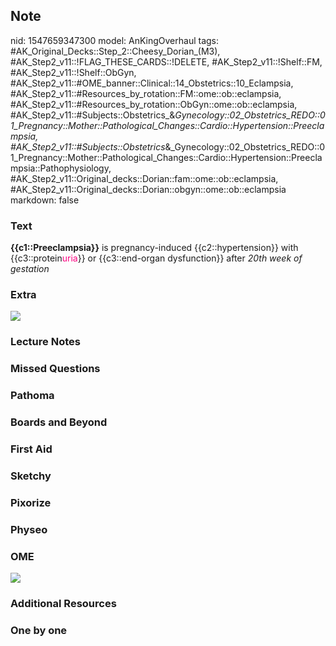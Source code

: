 ## Note
nid: 1547659347300
model: AnKingOverhaul
tags: #AK_Original_Decks::Step_2::Cheesy_Dorian_(M3), #AK_Step2_v11::!FLAG_THESE_CARDS::!DELETE, #AK_Step2_v11::!Shelf::FM, #AK_Step2_v11::!Shelf::ObGyn, #AK_Step2_v11::#OME_banner::Clinical::14_Obstetrics::10_Eclampsia, #AK_Step2_v11::#Resources_by_rotation::FM::ome::ob::eclampsia, #AK_Step2_v11::#Resources_by_rotation::ObGyn::ome::ob::eclampsia, #AK_Step2_v11::#Subjects::Obstetrics_&_Gynecology::02_Obstetrics_REDO::01_Pregnancy::Mother::Pathological_Changes::Cardio::Hypertension::Preeclampsia, #AK_Step2_v11::#Subjects::Obstetrics_&_Gynecology::02_Obstetrics_REDO::01_Pregnancy::Mother::Pathological_Changes::Cardio::Hypertension::Preeclampsia::Pathophysiology, #AK_Step2_v11::Original_decks::Dorian::fam::ome::ob::eclampsia, #AK_Step2_v11::Original_decks::Dorian::obgyn::ome::ob::eclampsia
markdown: false

### Text
<b>{{c1::Preeclampsia}}</b> is pregnancy-induced
{{c2::hypertension}} with {{c3::protein<font color=
"#FC0280">uria</font>}} or {{c3::end-organ dysfunction}} after
<i>20th week of gestation</i>

### Extra
<div>
  <i><img src="i%20found%20chart!.png"></i>
</div>

### Lecture Notes


### Missed Questions


### Pathoma


### Boards and Beyond


### First Aid


### Sketchy


### Pixorize


### Physeo


### OME
<div class="ome-widget">
  <a href=
  "https://onlinemeded.org/spa/obstetrics/eclampsia/acquire?ref=anki">
  <img src="_OME_AnkiFlashcards_Lesson_1.png"></a>
</div>

### Additional Resources


### One by one


